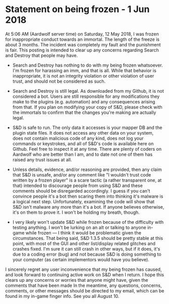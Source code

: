 # Statement on being frozen - 1 Jun 2018

At 5:06 AM (Aardwolf server time) on Saturday, 12 May 2018, I was frozen for inappropriate conduct towards
an immortal.  The length of the freeze is about 3 months.  The incident was completely my fault and the punishment
is fair.  This posting is intended to clear up any concerns regarding Search and Destroy that people may have.

- Search and Destroy has nothing to do with my being frozen whatsoever.  I'm frozen for harassing an imm, and
that is all.  While that behavior is inappropriate, it is not an integrity violation or other violation of user
trust, and should not be considered as such.

- Search and Destroy is still legal.  As downloaded from my Github, it is not considered a bot.  Users are
still responsible for any modifications they make to the plugins (e.g. automation) and any consequences arising
from that.  If you plan on modifying your copy of S&D, please check with the immortals to confirm that the changes
you're making are actually legal.

- S&D is safe to run.  The only data it accesses is your mapper DB and the plugin state files.  It does not
access any other data on your system, does not contain malicious code of any kind, does not log your commands
or keystrokes, and all of S&D's code is available here on Github.  Feel free to inspect it at any time.  There 
are plenty of coders on Aardwolf who are better than I am, and to date not one of them has raised any trust 
issues at all.  

- Unless details, evidence, and/or reasoning are provided, then any claim that S&D is unsafe, and/or any comment like 
"I wouldn't trust code written by a frozen player" is a scare tactic (a rather transparent one, at that) intended
to discourage people from using S&D and these comments should be disregarded accordingly.  I guess if you can't convince 
people it's a bot then scaring them into thinking it's malware is a logical next step.  Unfortunately, examining the code
will show that S&D isn't malware any more than it's a bot.  If anyone believes otherwise, it's on them to prove it.  I won't be holding my breath, though.

- I very likely won't update S&D while frozen because of the difficulty with testing anything.  I won't be
lurking on an alt or talking to anyone in-game while frozen — I think it would be problematic given the circumstances.
That being said, S&D 1.3.5 should be pretty stable at this point, with most of the GUI and other list/display related 
glitches and crashes fixed. I'm sure it can still crash in other ways, but if it does, it's due to a coding error (bug) 
and not because S&D is doing something to your computer (as certain implementors would have you believe).

I sincerely regret any user inconvenience that my being frozen has caused, and look forward to continuing active
work on S&D when I return.  I hope this clears up any concerns or worries that anyone might have, given the comments that
have been made In the meantime, any questions, concerns, comments, or other messages should be directed 
to my email, which can be found in my in-game finger info.  See you all August 10.
